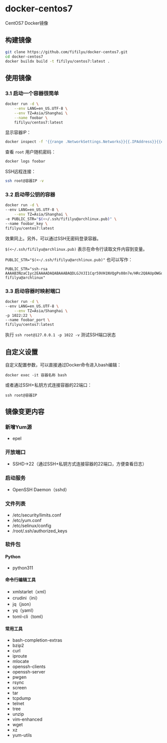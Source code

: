 # docker-centos7

CentOS7 Docker镜像

## 构建镜像

```bash
git clone https://github.com/fifilyu/docker-centos7.git
cd docker-centos7
docker buildx build -t fifilyu/centos7:latest .
```

## 使用镜像

### 3.1 启动一个容器很简单

```bash
docker run -d \
    --env LANG=en_US.UTF-8 \
    --env TZ=Asia/Shanghai \
    --name foobar \
    fifilyu/centos7:latest
```

显示容器IP：

```bash
docker inspect -f '{{range .NetworkSettings.Networks}}{{.IPAddress}}{{end}}' foobar
```
查看 `root` 用户随机密码：

```bash
docker logs foobar
```

SSH远程连接：

```bash
ssh root@容器IP -v
```

### 3.2 启动带公钥的容器

```bash
docker run -d \
--env LANG=en_US.UTF-8 \
    --env TZ=Asia/Shanghai \
-e PUBLIC_STR="$(<~/.ssh/fifilyu@archlinux.pub)" \
--name foobar_key \
fifilyu/centos7:latest
```

效果同上。另外，可以通过SSH无密码登录容器。

`$(<~/.ssh/fifilyu@archlinux.pub)` 表示在命令行读取文件内容到变量。

`PUBLIC_STR="$(<~/.ssh/fifilyu@archlinux.pub)"` 也可以写作：

    PUBLIC_STR="ssh-rsa AAAAB3NzaC1yc2EAAAADAQABAAABAQDLGJVJI1Cqr59VH1NVQgPs08n7e/HRc2Q8AUpOWGoJpVzIgjO+ipjqwnxh3eiBd806eXIIa5OFwRm0fYfMFxBOdo3l5qGtBe82PwTotdtpcacP5Dkrn+HZ1kG+cf0BNSF5oXbTCTrqY12/T8h4035BXyRw7+MuVPiCUhydYs3RgsODA47ZR3owgjvPsayUd5MrD8gidGqv1zdyW9nQXnXB7m9Sn9Mg8rk6qBxQUbtMN9ez0BFrUGhXCkW562zhJjP5j4RLVfvL2N1bWT9EoFTCjk55pv58j+PTNEGUmu8PrU8mtgf6zQO871whTD8/H6brzaMwuB5Rd5OYkVir0BXj fifilyu@archlinux"

### 3.3 启动容器时映射端口

```bash
docker run -d \
--env LANG=en_US.UTF-8 \
    --env TZ=Asia/Shanghai \
-p 1022:22 \
--name foobar_port \
fifilyu/centos7:latest
```

执行 `ssh root@127.0.0.1 -p 1022 -v` 测试SSH端口状态

## 自定义设置

自定义配置参数，可以直接通过Docker命令进入bash编辑：

`docker exec -it 容器名称 bash`

或者通过SSH+私钥方式连接容器的22端口：

`ssh root@容器IP`

## 镜像变更内容

### 新增Yum源

* epel

### 开放端口

* SSHD->22（通过SSH+私钥方式连接容器的22端口，方便查看日志）

### 启动服务

* OpenSSH Daemon（sshd）

### 文件列表

* /etc/security/limits.conf
* /etc/yum.conf
* /etc/selinux/config
* /root/.ssh/authorized_keys

### 软件包

#### Python

* python311

#### 命令行编辑工具

* xmlstarlet（xml）
* crudini（ini）
* jq（json）
* yq（yaml）
* toml-cli（toml）

#### 常用工具

* bash-completion-extras
* bzip2
* curl
* iproute
* mlocate
* openssh-clients
* openssh-server
* pwgen
* rsync
* screen
* tar
* tcpdump
* telnet
* tree
* unzip
* vim-enhanced
* wget
* xz
* yum-utils
